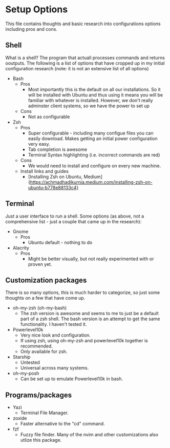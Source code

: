 # Setup Options
This file contains thoughts and basic research into configurations options including pros and cons.

## Shell
What is a shell? The program that actuall processes commands and returns ooutputs. The following is a list of options that have cropped up in my initial configuration research (note: it is not an extensive list of all options)
- Bash
    - Pros
        - Most importantly this is the default on all our installations. So it will be installed with Ubuntu and thus using it means you will be familiar with whatever is installed. However, we don't really adminster client systems, so we have the power to set up 
    - Cons
        - Not as configurable
- Zsh
    - Pros
        - Super configurable - including many configue files you can easily download. Makes getting an initial power configuration very easy.
        - Tab completion is awesome
        - Terminal Syntax highlighting (i.e. incorrect commands are red)
    - Cons
        - We would need to install and configure on every new machine.
    - Install links and guides
        - [Installing Zsh on Ubuntu, Medium]{https://achmadhadikurnia.medium.com/installing-zsh-on-ubuntu-b778e88133c4}

## Terminal
Just a user interface to run a shell. Some options (as above, not a comprehensive list - just a couple that came up in the research):
- Gnome
    - Pros
        - Ubuntu default - nothing to do
- Alacrity
    - Pros
        - Might be better visually, but not really experimented with or proven yet.

## Customization packages
There is so many options, this is much harder to categorize, so just some thoughts on a few that have come up.
- oh-my-zsh (oh-my-bash)
    - The zsh version is awesome and seems to me to just be a default part of a zsh shell. The bash version is an attempt to get the same functionality. I haven't tested it.
- Powerlevel10k
    - Very nice look and configuration.
    - If using zsh, using oh-my-zsh and powerlevel10k together is recommended.
    - Only available for zsh.
- Starship
    - Untested
    - Universal across many systems.
- oh-my-posh
    - Can be set up to emulate Powerlevel10k in bash.
## Programs/packages
- Yazi
    - Terminal File Manager.
- zoxide
    - Faster alternative to the "cd" command.
- fzf
    - Fuzzy file finder. Many of the nvim and other customizations also utlize this package.
